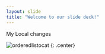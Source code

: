 ```yaml
---
layout: slide
title: "Welcome to our slide deck!"
---
```


My Local changes

![orderedlistocat](https://octodex.github.com/images/orderedlistocat.png)
{: .center}
